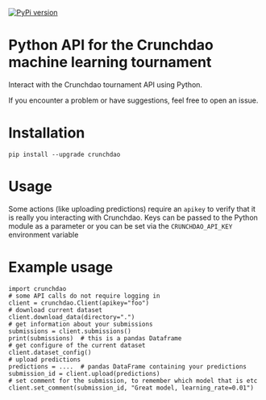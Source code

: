 [![PyPi version](https://badgen.net/pypi/v/crunchdao/)](https://pypi.com/project/crunchdao)

# Python API for the Crunchdao machine learning tournament
Interact with the Crunchdao tournament API using Python.

If you encounter a problem or have suggestions, feel free to open an issue.

# Installation
`pip install --upgrade crunchdao`

# Usage

Some actions (like uploading predictions) require an `apikey` to verify
that it is really you interacting with Crunchdao. Keys can be passed to the
Python module as a parameter or you can be set via the `CRUNCHDAO_API_KEY`
environment variable

# Example usage

    import crunchdao
    # some API calls do not require logging in
    client = crunchdao.Client(apikey="foo")
    # download current dataset
    client.download_data(directory=".")
    # get information about your submissions
    submissions = client.submissions()
    print(submissions)  # this is a pandas Dataframe
    # get configure of the current dataset
    client.dataset_config()
    # upload predictions
    predictions = ....  # pandas DataFrame containing your predictions
    submission_id = client.upload(predictions)
    # set comment for the submission, to remember which model that is etc
    client.set_comment(submission_id, "Great model, learning_rate=0.01")

